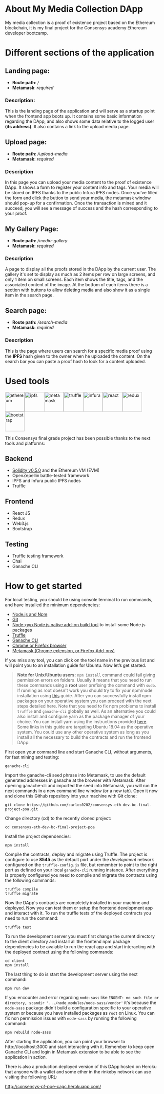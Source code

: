 # About My Media Collection DApp

My media collection is a proof of existence project based on the Ethereum blockchain, it is my final project for the Consensys academy Ethereum developer bootcamp.

# Different sections of the application

## Landing page:
  *	**Route path**: */*
  * **Metamask**: *required*

### Description:

This is the landing page of the application and will serve as a startup point when the frontend app boots up. It contains some basic information regarding the DApp, and also shows some data relative to the logged user **(its address)**. It also contains a link to the upload media page.

## Upload page:
  *	**Route path:** */upload-media*
  *	**Metamask:** *required*

### Description

In this page you can upload your media content to the proof of existence DApp. It shows a form to register your content info and tags. Your media will be stored on IPFS thanks to the public Infura IPFS nodes. Once you’ve filled the form and click the button to send your media, the metamask window should pop-up for a confirmation. Once the transaction is mined and it succeed, you will see a message of success and the hash corresponding to your proof.

## My Gallery Page:
  *	**Route path:** */media-gallery*
  *	**Metamask:** *required*

### Description

A page to display all the proofs stored in the DApp by the current user. The gallery it's set to display as much as 2 items per row on large screens, and only 1 item on small screens. Each item shows the title, tags, and the associated content of the image. At the bottom of each items there is a section with buttons to allow deleting media and also show it as a single item in the search page.

## Search page:
  *	**Route path:** */search-media*
  *	**Metamask:** *required*

### Description

This  is the page where users can search for a specific media proof using the **IPFS** hash given to the owner when he uploaded the content. On the search bar you can paste a proof hash to look for a content uploaded.


# Used tools

<img src="assets/ethereum.png?raw=true" alt="ethereum" width="64px" height="64px" /><img src="assets/ipfs.png?raw=true" alt="ipfs" width="64px" height="64px" /><img src="assets/metamask.png?raw=true" alt="metamask" width="64px" height="64px" /><img src="assets/truffle.png?raw=true" alt="truffle" width="64px" height="64px" /><img src="assets/infura.png?raw=true" alt="infura" width="64px" height="64px" /><img src="assets/react.png?raw=true" alt="react" width="64px" height="64px" /><img src="assets/redux.png?raw=true" alt="redux" width="64px" height="64px" /><img src="assets/bootstrap.jpg?raw=true" alt="bootstrap" width="64px" height="64px" />

This Consensys final grade project has been possible thanks to the next tools and platforms:

## Backend
  *	[Solidity v0.5.0](https://solidity.readthedocs.io/en/v0.5.0/) and the Ethereum VM (EVM)
  *	OpenZepellin battle-tested framework
  *	IPFS and Infura public IPFS nodes
  *	Truffle
  
## Frontend
  *	React JS
  *	Redux
  *	Web3.js 
  *	Bootstrap

## Testing
  *	Truffle testing framework
  *	Chai
  *	Ganache CLI
  

# How to get started

For local testing, you should be using console terminal to run commands, and have installed the minimum dependencies:
  * [Node.js and Npm](https://websiteforstudents.com/install-the-latest-node-js-and-nmp-packages-on-ubuntu-16-04-18-04-lts/)
  *	[Git](https://www.digitalocean.com/community/tutorials/how-to-install-git-on-ubuntu-18-04)
  *	[Node-gyp Node.js native add-on build tool](https://www.npmjs.com/package/node-gyp) to install some Node.js packages
  *	[Truffle](https://truffleframework.com/docs/truffle/getting-started/installation)
  *	[Ganache CLI](https://github.com/trufflesuite/ganache-cli)
  *	[Chrome or Firefox browser](https://www.howtoforge.com/tutorial/ubuntu-latest-browsers-firefox-chromium-opera/)
  *	[Metamask (Chrome extension, or Firefox Add-ons)](https://metamask.io/)
  
  
If you miss any tool, you can click on the tool name in the previous list and will point you to an installation guide for Ubuntu.
Now let’s get started.

>__Note for Unix/Ubuntu users:__ `npm install` command could fail giving permission errors on folders. Usually it means that you need to run these commands using a **root** user prefixing the command with `sudo`. If running as root doesn't work you should try to fix your npm/node installation using [this](https://docs.npmjs.com/resolving-eacces-permissions-errors-when-installing-packages-globally) guide. After you can successfully install npm packages on your operative system you can proceed with the next steps detailed here. Note that you need to fix npm problems to install `truffle` and `ganache-cli` globally as well. As an alternative you could also install and configure yarn as the package manager of your choice. You can install yarn using the instructions provided [here](https://linuxize.com/post/how-to-install-yarn-on-ubuntu-18-04/). Some links in this guide are targeting Ubuntu 18.04 as the operative system. You could use any other operative system as long as you install all the necessary to build the contracts and run the frontend DApp.

First open your command line and start Ganache CLI, without arguments, for fast mining and testing:
```
ganache-cli
```

Import the ganache-cli seed phrase into Metamask, to use the default generated addresses in ganache at the browser with Metamask. After opening ganache-cli and imported the seed into Metamask, you will run the next commands in a new command line window (or a new tab). Open it now and clone this Github repository into your machine with Git clone:
```
git clone https://github.com/carlos0202/consensys-eth-dev-bc-final-project-poa.git
```

Change directory (cd) to the recently cloned project:
```
cd consensys-eth-dev-bc-final-project-poa
```


Install the project dependencies:
```
npm install	
```

Compile the contracts, deploy and migrate using Truffle. The project is configure to use **8545** as the default port under the *development* network configured on the `truffle-config.js` file, but remember to point to the right port as defined on your local `ganache-cli` running instance. After everything is properly configured you need to compile and migrate the contracts using the following commands:
```
truffle compile
truffle migrate
```

Now the DApp's contracts are completely installed in your machine and deployed. Now you can test them or setup the frontend development app and interact with it. To run the truffle tests of the deployed contracts you need to run the command:
```
truffle test
```

To run the development server you must first change the current directory to the client directory and install all the frontend npm package dependencies to be avaiable to run the react app and start interacting with the deployed contract using the following commands:
```
cd client	
npm install	
```

The last thing to do is start the development server using the next command:
```
npm run dev
```

If you encounter and error regarding `node-sass` like `ENOENT: no such file or directory, scandir '.../node_modules/node-sass/vendor'` it's because the `node-sass` package didn't build a configuration specific to your operative system or because you have installed packages as `root` on Linux. You can fix non permission issues with `node-sass` by running the following command:
```
npm rebuild node-sass
```

After starting the application, you can point your browser to http://localhost:3000 and start interacting with it. Remember to keep open Ganache CLI and login in Metamask extension to be able to see the application in action.

There is also a production deployed version of this DApp hosted on Heroku that anyone with a wallet and some ether in the rinkeby network can use visiting the following URL:

http://consensys-pf-poe-cagc.herokuapp.com/
